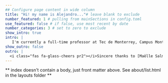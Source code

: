 ```yaml
---
## Configure page content in wide column
title: "Hi! my name is Alejandro..."# leave blank to exclude
number_featured: 1 # pulling from mainSections in config.toml
use_featured: false # if false, use most recent by date
number_categories: 3 # set to zero to exclude
show_intro: true
intro: |
   I'm currently a full-time professor at Tec de Monterrey, Campus Monterrey. I teach courses in the areas of topological data science, mathematics, and modelling. <br/><br/>I'm also a Ph.D. from the Instituto de Matemáticas de la UNAM, where I worked with Dr. José Seade. <br/><br/> My research interests area of discrete groups dynamics, geometric structures, topological data analysis and artificial intelligence.<br/><br/> Previously, I was at the Institute de Mathématics de Jussieu Paris-Rive Gauche in a Postdoctoral fellowship with Dr. Elisha Falbel.<br/><br/> I have papers related to limit set of projective discrete groups, uniformization of orbifolds, representation varieties, geometric structures and computational algorithms for Hausdorff dimensions. Currently I'm interested in the detection of LLM's generated text using topological features, and Redeimaister moves using IA.<br/><br/> I have other interests as: baking, anime, gym and french music. Nice to meet you.
show_outro: false
outro: |
  <i class="fas fa-glass-cheers pr2"></i>Sincere thanks to [Maëlle Salmon](https://masalmon.eu/) for her help naming this Hugo theme!
---
```


** index doesn't contain a body, just front matter above.
See about/list.html in the layouts folder **
